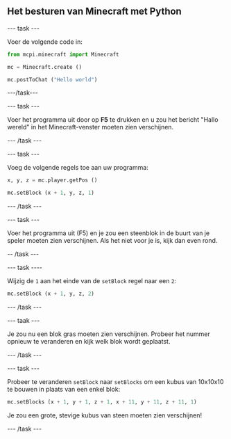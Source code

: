 ## Het besturen van Minecraft met Python

\--- task \---

Voer de volgende code in:

```python
from mcpi.minecraft import Minecraft 

mc = Minecraft.create () 

mc.postToChat ("Hello world")
```

\---/task\---

\--- task \---

Voer het programma uit door op **F5** te drukken en u zou het bericht "Hallo wereld" in het Minecraft-venster moeten zien verschijnen.

\--- /task \---

\--- task \---

Voeg de volgende regels toe aan uw programma:

```python
x, y, z = mc.player.getPos () 

mc.setBlock (x + 1, y, z, 1)
```

\--- /task \---

\--- task \---

Voer het programma uit (F5) en je zou een steenblok in de buurt van je speler moeten zien verschijnen. Als het niet voor je is, kijk dan even rond.

-- /task \---

\--- task \----

Wijzig de `1` aan het einde van de `setBlock` regel naar een `2`:

```python
mc.setBlock (x + 1, y, z, 2)
```

\--- /task \---

\--- taak \---

Je zou nu een blok gras moeten zien verschijnen. Probeer het nummer opnieuw te veranderen en kijk welk blok wordt geplaatst.

\--- /task \---

\--- task \---

Probeer te veranderen `setBlock` naar `setBlocks` om een ​​kubus van 10x10x10 te bouwen in plaats van een enkel blok:

```python
mc.setBlocks (x + 1, y + 1, z + 1, x + 11, y + 11, z + 11, 1)
```

Je zou een grote, stevige kubus van steen moeten zien verschijnen!

\--- /task \---